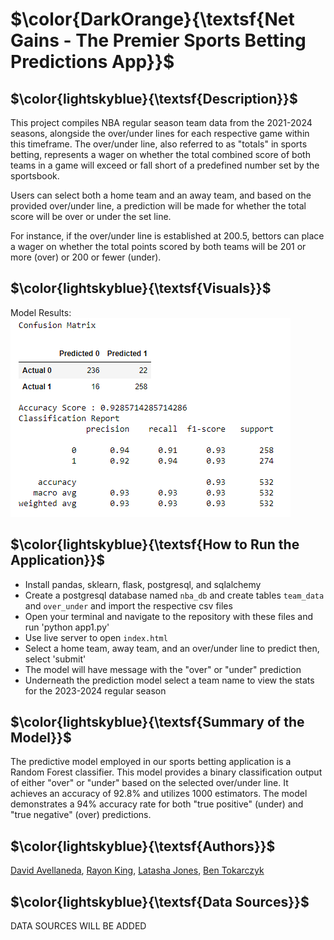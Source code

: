 # $\color{DarkOrange}{\textsf{Net Gains - The Premier Sports Betting Predictions App}}$


## $\color{lightskyblue}{\textsf{Description}}$
This project compiles NBA regular season team data from the 2021-2024 seasons, alongside the over/under lines for each respective game within this timeframe. The over/under line, also referred to as "totals" in sports betting, represents a wager on whether the total combined score of both teams in a game will exceed or fall short of a predefined number set by the sportsbook.<br>

Users can select both a home team and an away team, and based on the provided over/under line, a prediction will be made for whether the total score will be over or under the set line. <br>

For instance, if the over/under line is established at 200.5, bettors can place a wager on whether the total points scored by both teams will be 201 or more (over) or 200 or fewer (under).


## $\color{lightskyblue}{\textsf{Visuals}}$
Model Results: <br>
<img src="Confusion_Matrix.png">

## $\color{lightskyblue}{\textsf{How to Run the Application}}$
- Install pandas, sklearn, flask, postgresql, and sqlalchemy
- Create a postgresql database named `nba_db` and create tables `team_data` and `over_under` and import the respective csv files
- Open your terminal and navigate to the repository with these files and run 'python app1.py'
- Use live server to open `index.html`
- Select a home team, away team, and an over/under line to predict then, select 'submit'
- The model will have message with the "over" or "under" prediction
- Underneath the prediction model select a team name to view the stats for the 2023-2024 regular season


## $\color{lightskyblue}{\textsf{Summary of the Model}}$
The predictive model employed in our sports betting application is a Random Forest classifier. This model provides a binary classification output of either "over" or "under" based on the selected over/under line. It achieves an accuracy of 92.8% and utilizes 1000 estimators. The model demonstrates a 94% accuracy rate for both "true positive" (under) and "true negative" (over) predictions.


## $\color{lightskyblue}{\textsf{Authors}}$
[David Avellaneda](https://github.com/davellaneda24), [Rayon King](https://github.com/rayonking123), [Latasha Jones](https://github.com/Latashajd40), [Ben Tokarczyk](https://github.com/tokarczykbl)

## $\color{lightskyblue}{\textsf{Data Sources}}$
DATA SOURCES WILL BE ADDED

